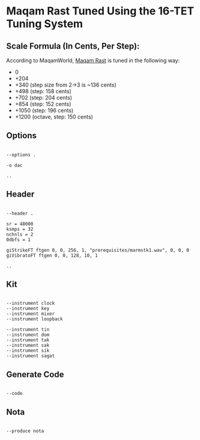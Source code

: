 # Maqam Rast Tuned Using the 16-TET Tuning System

## Scale Formula (In Cents, Per Step):

According to MaqamWorld, [Maqam Rast](https://www.maqamworld.com/en/maqam/rast.php) is tuned in the following way:

* 0
* +204
* +340 (step size from 2→3 is ~136 cents)
* +498 (step: 158 cents)
* +702 (step: 204 cents)
* +854 (step: 152 cents)
* +1050 (step: 196 cents)
* +1200 (octave, step: 150 cents)

## Options

```scenario oscilla

--options .

-o dac

..

```

## Header

```scenario oscilla

--header .

sr = 48000
ksmps = 32
nchnls = 2
0dbfs = 1

giStrikeFT ftgen 0, 0, 256, 1, "prerequisites/marmstk1.wav", 0, 0, 0
giVibratoFT ftgen 0, 0, 128, 10, 1

..

```

## Kit

```scenario oscilla

--instrument clock
--instrument key
--instrument mixer
--instrument loopback

--instrument tin
--instrument dom
--instrument tak
--instrument sak
--instrument sik
--instrument sagat

```

## Generate Code

```scenario oscilla

--code

```

## Nota

```scenario oscilla

--produce nota

```
